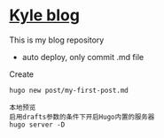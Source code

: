 # [Kyle blog](https://dr-kyle.github.io/)
This is my blog repository
- auto deploy, only commit .md file

Create

```
hugo new post/my-first-post.md

本地预览
启用drafts参数的条件下开启Hugo内置的服务器
hugo server -D
```

